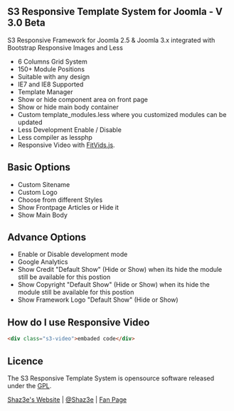 ## S3 Responsive Template System for Joomla - V 3.0 Beta

S3 Responsive Framework for Joomla 2.5 & Joomla 3.x integrated with Bootstrap Responsive Images and Less
 - 6 Columns Grid System
 - 150+ Module Positions
 - Suitable with any design
 - IE7 and IE8 Supported
 - Template Manager
 - Show or hide component area on front page
 - Show or hide main body container
 - Custom template_modules.less where you customized modules can be updated
 - Less Development Enable / Disable
 - Less compiler as lessphp
 - Responsive Video with [FitVids.js](https://github.com/davatron5000/FitVids.js).
 
## Basic Options

 - Custom Sitename
 - Custom Logo
 - Choose from different Styles
 - Show Frontpage Articles or Hide it
 - Show Main Body

## Advance Options

 - Enable or Disable development mode
 - Google Analytics
 - Show Credit "Default Show" (Hide or Show) when its hide the module still be available for this postion
 - Show Copyright "Default Show" (Hide or Show) when its hide the module still be available for this postion
 - Show Framework Logo "Default Show" (Hide or Show)

## How do I use Responsive Video
```html
<div class="s3-video">embaded code</div>
```
 
## Licence

The S3 Responsive Template System is opensource software released under the [GPL](http://www.gnu.org/licenses/gpl-2.0.txt).

[Shaz3e's Website](http://www.shaz3e.com) | [@Shaz3e](https://www.twitter.com/Shaz3e) | [Fan Page](https://www.facebook.com/Shaz3e)

